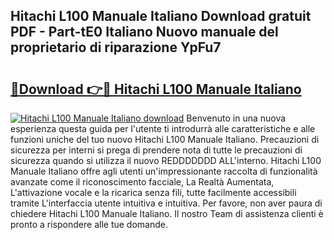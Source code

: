 ## Hitachi L100 Manuale Italiano Download gratuit PDF - Part-tE0 Italiano Nuovo manuale del proprietario di riparazione YpFu7

# <h2><a href="http://dffkiq.blite.top/?on=Hitachi+L100+Manuale+Italiano">🔗Download 👉🔴 Hitachi L100 Manuale Italiano</a></h2>

[![Hitachi L100 Manuale Italiano download](https://i.imgur.com/lujVjoI.png)](http://dffkiq.blite.top/?on=Hitachi+L100+Manuale+Italiano)
Benvenuto in una nuova esperienza questa guida per l'utente ti introdurrà alle caratteristiche e alle funzioni uniche del tuo nuovo Hitachi L100 Manuale Italiano. Precauzioni di sicurezza per interni si prega di prendere nota di tutte le precauzioni di sicurezza quando si utilizza il nuovo REDDDDDDD ALL'interno. Hitachi L100 Manuale Italiano offre agli utenti un'impressionante raccolta di funzionalità avanzate come il riconoscimento facciale, La Realtà Aumentata, L'attivazione vocale e la ricarica senza fili, tutte facilmente accessibili tramite L'interfaccia utente intuitiva e intuitiva. Per favore, non aver paura di chiedere Hitachi L100 Manuale Italiano. Il nostro Team di assistenza clienti è pronto a rispondere alle tue domande.
